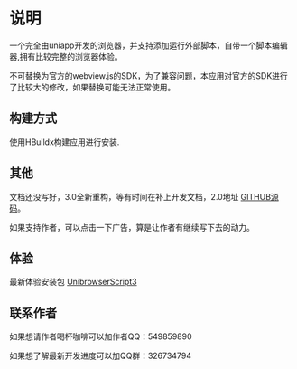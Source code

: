 # 说明
一个完全由uniapp开发的浏览器，并支持添加运行外部脚本，自带一个脚本编辑器,拥有比较完整的浏览器体验。

不可替换为官方的webview.js的SDK，为了兼容问题，本应用对官方的SDK进行了比较大的修改，如果替换可能无法正常使用。

## 构建方式
使用HBuildx构建应用进行安装.

## 其他

文档还没写好，3.0全新重构，等有时间在补上开发文档，2.0地址 [GITHUB源码](https://github.com/SHEE94/unibrowser)。

如果支持作者，可以点击一下广告，算是让作者有继续写下去的动力。

## 体验
最新体验安装包 [UnibrowserScript3](https://github.com/SHEE94/UnibrowserScript3/releases)

## 联系作者

 如果想请作者喝杯咖啡可以加作者QQ：549859890
 
 如果想了解最新开发进度可以加QQ群：326734794
	